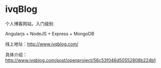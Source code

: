 # ivqBlog

个人博客网站，入门级别

Angularjs + NodeJS + Express + MongoDB

线上地址：http://www.ivqblog.com/

具体介绍：http://www.ivqblog.com/post/openproject/56c53f046d50552808b224b1
